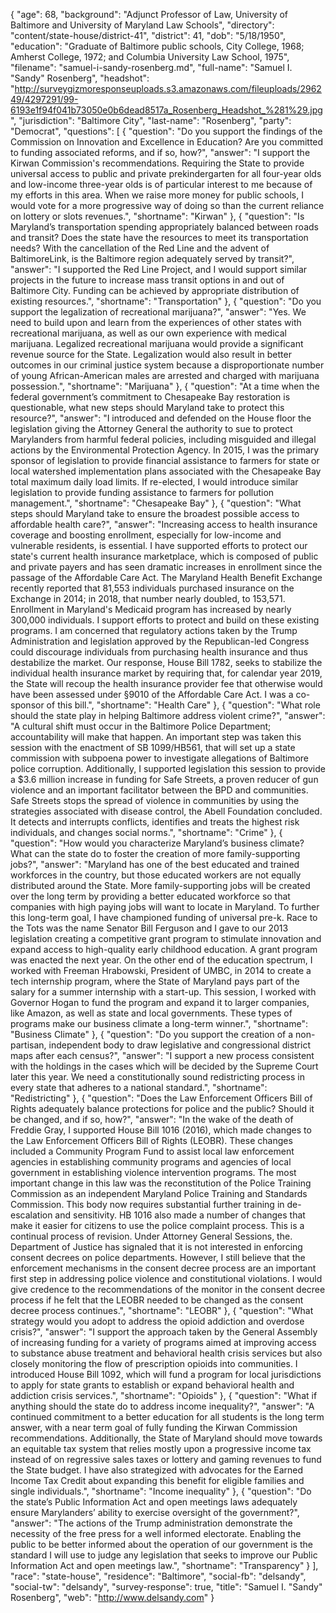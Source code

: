 {
  "age": 68,
  "background": "Adjunct Professor of Law, University of Baltimore and University of Maryland Law Schools",
  "directory": "content/state-house/district-41",
  "district": 41,
  "dob": "5/18/1950",
  "education": "Graduate of Baltimore public schools, City College, 1968; Amherst College, 1972; and Columbia University Law School, 1975",
  "filename": "samuel-i-sandy-rosenberg.md",
  "full-name": "Samuel I. \"Sandy\" Rosenberg",
  "headshot": "http://surveygizmoresponseuploads.s3.amazonaws.com/fileuploads/296249/4297291/99-6193e1f94f041b73050e0b6dead8517a_Rosenberg_Headshot_%281%29.jpg",
  "jurisdiction": "Baltimore City",
  "last-name": "Rosenberg",
  "party": "Democrat",
  "questions": [
    {
      "question": "Do you support the findings of the Commission on Innovation and Excellence in Education? Are you committed to funding associated reforms, and if so, how?",
      "answer": "I support the Kirwan Commission's recommendations. Requiring the State to provide universal access to public and private prekindergarten for all four-year olds and low-income three-year olds is of particular interest to me because of my efforts in this area.  When we raise more money for public schools, I would vote for a more progressive way of doing so than the current reliance on lottery or slots revenues.",
      "shortname": "Kirwan"
    },
    {
      "question": "Is Maryland’s transportation spending appropriately balanced between roads and transit? Does the state have the resources to meet its transportation needs? With the cancellation of the Red Line and the advent of BaltimoreLink, is the Baltimore region adequately served by transit?",
      "answer": "I supported the Red Line Project, and I would support similar projects in the future to increase mass transit options in and out of Baltimore City. Funding can be achieved by appropriate distribution of existing resources.",
      "shortname": "Transportation"
    },
    {
      "question": "Do you support the legalization of recreational marijuana?",
      "answer": "Yes. We need to build upon and learn from the experiences of other states with recreational marijuana, as well as our own experience with medical marijuana. Legalized recreational marijuana would provide a significant revenue source for the State. Legalization would also result in better outcomes in our criminal justice system because a disproportionate number of young African-American males are arrested and charged with marijuana possession.",
      "shortname": "Marijuana"
    },
    {
      "question": "At a time when the federal government’s commitment to Chesapeake Bay restoration is questionable, what new steps should Maryland take to protect this resource?",
      "answer": "I introduced and defended on the House floor the legislation giving the Attorney General the authority to sue to protect Marylanders from harmful federal policies, including misguided and illegal actions by the Environmental Protection Agency.  In 2015, I was the primary sponsor of legislation to provide financial assistance to farmers for state or local watershed implementation plans associated with the Chesapeake Bay total maximum daily load limits. If re-elected, I would introduce similar legislation to provide funding assistance to farmers for pollution management.",
      "shortname": "Chesapeake Bay"
    },
    {
      "question": "What steps should Maryland take to ensure the broadest possible access to affordable health care?",
      "answer": "Increasing access to health insurance coverage and boosting enrollment, especially for low-income and vulnerable residents, is essential. I have supported efforts to protect our state's current health insurance marketplace, which is composed of public and private payers and has seen dramatic increases in enrollment since the passage of the Affordable Care Act. The Maryland Health Benefit Exchange recently reported that 81,553 individuals purchased insurance on the Exchange in 2014; in 2018, that number nearly doubled, to 153,571. Enrollment in Maryland's Medicaid program has increased by nearly 300,000 individuals.   I support efforts to protect and build on these existing programs. I am concerned that regulatory actions taken by the Trump Administration and legislation approved by the Republican-led Congress could discourage individuals from purchasing health insurance and thus destabilize the market. Our response, House Bill 1782, seeks to stabilize the individual health insurance market by requiring that, for calendar year 2019, the State will recoup the health insurance provider fee that otherwise would have been assessed under §9010 of the Affordable Care Act. I was a co-sponsor of this bill.",
      "shortname": "Health Care"
    },
    {
      "question": "What role should the state play in helping Baltimore address violent crime?",
      "answer": "A cultural shift must occur in the Baltimore Police Department; accountability will make that happen. An important step was taken this session with the enactment of SB 1099/HB561, that will set up a state commission with subpoena power to investigate allegations of Baltimore police corruption.   Additionally, I supported legislation this session to provide a $3.6 million increase in funding for Safe Streets, a proven reducer of gun violence and an important facilitator between the BPD and communities. Safe Streets stops the spread of violence in communities by using the strategies associated with disease control, the Abell Foundation concluded.  It detects and interrupts conflicts, identifies and treats the highest risk individuals, and changes social norms.",
      "shortname": "Crime"
    },
    {
      "question": "How would you characterize Maryland’s business climate? What can the state do to foster the creation of more family-supporting jobs?",
      "answer": "Maryland has one of the best educated and trained workforces in the country, but those educated workers are not equally distributed around the State.   More family-supporting jobs will be created over the long term by providing a better educated workforce so that companies with high paying jobs will want to locate in Maryland.   To further this long-term goal, I have championed funding of  universal pre-k. Race to the Tots was the name Senator Bill Ferguson and I gave to our 2013 legislation creating a competitive grant program to stimulate innovation and expand access to high-quality early childhood education.  A grant program was enacted the next year.    On the other end of the education spectrum, I worked with Freeman Hrabowski, President of UMBC, in 2014 to create a tech internship program, where the State of Maryland pays part of the salary for a summer internship with a start-up. This session, I worked with Governor Hogan to fund the program and expand it to larger companies, like Amazon, as well as state and local governments. These types of programs make our business climate a long-term winner.",
      "shortname": "Business Climate"
    },
    {
      "question": "Do you support the creation of a non-partisan, independent body to draw legislative and congressional district maps after each census?",
      "answer": "I support a new process consistent with the holdings in the cases which will be decided by the Supreme Court later this year. We need a constitutionally sound redistricting process in every state that adheres to a national standard.",
      "shortname": "Redistricting"
    },
    {
      "question": "Does the Law Enforcement Officers Bill of Rights adequately balance protections for police and the public? Should it be changed, and if so, how?",
      "answer": "In the wake of the death of Freddie Gray, I supported House Bill 1016 (2016), which made changes to the Law Enforcement Officers Bill of Rights (LEOBR). These changes included a Community Program Fund to assist local law enforcement agencies in establishing community programs and agencies of local government in establishing violence intervention programs.  The most important change in this law was the reconstitution of the Police Training Commission as an independent Maryland Police Training and Standards Commission. This body now requires substantial further training in de-escalation and sensitivity.  HB 1016  also made a number of changes that make it easier for citizens to use the police complaint process. This is a continual process of revision.  Under Attorney General Sessions, the. Department of Justice has signaled that it is not interested in enforcing consent decrees on police departments. However, I still believe that the enforcement mechanisms in the consent decree process are an important first step in addressing police violence and constitutional violations.  I would give credence to the recommendations of the monitor in the consent decree process if he felt that the LEOBR needed to be changed as the consent decree process continues.",
      "shortname": "LEOBR"
    },
    {
      "question": "What strategy would you adopt to address the opioid addiction and overdose crisis?",
      "answer": "I support the approach taken by the General Assembly of increasing funding for a variety of programs aimed at improving access to substance abuse treatment and behavioral health crisis services but also closely monitoring the flow of prescription opioids into communities.  I introduced House Bill 1092, which  will fund a program for local jurisdictions to apply for state grants to establish or expand behavioral health and addiction crisis services.",
      "shortname": "Opioids"
    },
    {
      "question": "What if anything should the state do to address income inequality?",
      "answer": "A continued commitment to a better education for all students is the long term answer, with a near term goal of fully funding the Kirwan Commission recommendations. Additionally, the State of Maryland should move towards an equitable tax system that relies mostly upon a progressive income tax instead of on regressive sales taxes or lottery and gaming revenues to fund the State budget. I have also strategized with advocates for the Earned Income Tax Credit about expanding this benefit for eligible families and single individuals.",
      "shortname": "Income inequality"
    },
    {
      "question": "Do the state’s Public Information Act and open meetings laws adequately ensure Marylanders’ ability to exercise oversight of the government?",
      "answer": "The actions of the Trump administration demonstrate the necessity of the free press for a well informed electorate.  Enabling the public to be better informed about the operation of our government is the standard I will use to judge any legislation that seeks to improve our Public Information Act and open meetings law.",
      "shortname": "Transparency"
    }
  ],
  "race": "state-house",
  "residence": "Baltimore",
  "social-fb": "delsandy",
  "social-tw": "delsandy",
  "survey-response": true,
  "title": "Samuel I. \"Sandy\" Rosenberg",
  "web": "http://www.delsandy.com"
}
